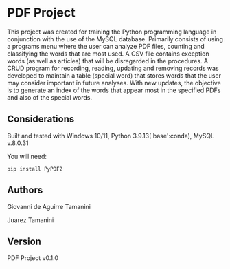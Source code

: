 # PDF Project
This project was created for training the Python programming language in conjunction with the use of the MySQL database. Primarily consists of using a programs menu where the user can analyze PDF files, counting and classifying the words that are most used. A CSV file contains exception words (as well as articles) that will be disregarded in the procedures. A CRUD program for recording, reading, updating and removing records was developed to maintain a table (special word) that stores words that the user may consider important in future analyses. With new updates, the objective is to generate an index of the words that appear most in the specified PDFs and also of the special words.

## Considerations
Built and tested with Windows 10/11, Python 3.9.13('base':conda), MySQL v.8.0.31

You will need:

````
pip install PyPDF2
````

## Authors
Giovanni de Aguirre Tamanini

Juarez Tamanini

## Version
PDF Project v0.1.0
